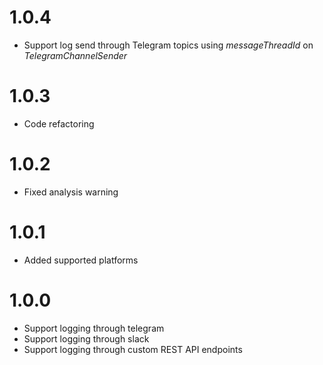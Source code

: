 # 1.0.4

- Support log send through Telegram topics using *messageThreadId* on *TelegramChannelSender*  

# 1.0.3

- Code refactoring

# 1.0.2

- Fixed analysis warning

# 1.0.1

- Added supported platforms

# 1.0.0

- Support logging through telegram
- Support logging through slack
- Support logging through custom REST API endpoints